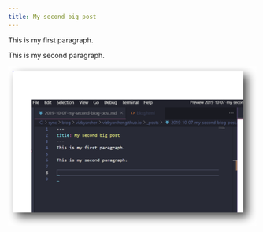 ```yaml
---
title: My second big post
---
```

This is my first paragraph.

This is my second paragraph.

![scan text](/assets/images/scantest.png)
